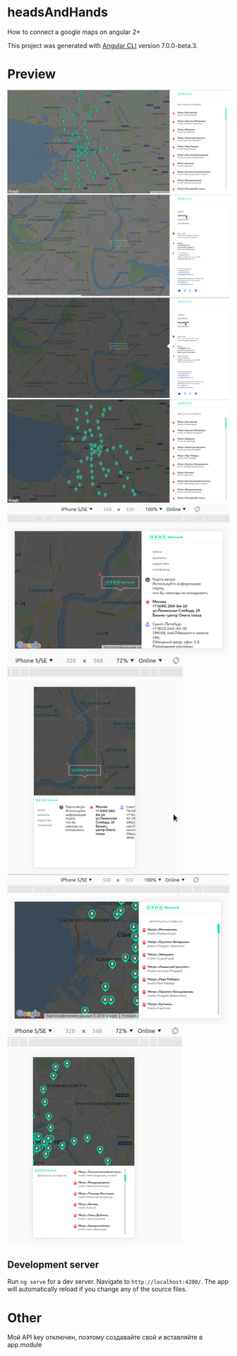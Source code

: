 # headsAndHands
How to connect a google maps on angular 2+

This project was generated with [Angular CLI](https://github.com/angular/angular-cli) version 7.0.0-beta.3.

# Preview
![](https://github.com/malcev-dmitry/headsAndHands/blob/master/src/assets/icons/previewList.png)
![](https://github.com/malcev-dmitry/headsAndHands/blob/master/src/assets/icons/previewMap.png)
![](https://github.com/malcev-dmitry/headsAndHands/blob/master/src/assets/icons/previewList1.png)
![](https://github.com/malcev-dmitry/headsAndHands/blob/master/src/assets/icons/previewList2.png)
![](https://github.com/malcev-dmitry/headsAndHands/blob/master/src/assets/icons/previewList3.png)
![](https://github.com/malcev-dmitry/headsAndHands/blob/master/src/assets/icons/previewList4.png)
![](https://github.com/malcev-dmitry/headsAndHands/blob/master/src/assets/icons/previewList5.png)
![](https://github.com/malcev-dmitry/headsAndHands/blob/master/src/assets/icons/previewList6.png)

## Development server
 Run `ng serve` for a dev server. Navigate to `http://localhost:4200/`. The app will automatically reload if you change any of the source files.

# Other
Мой API key отключен, поэтому создавайте свой и вставляйте в app.module
